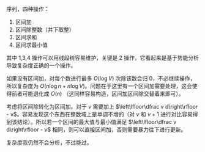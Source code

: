 序列，四种操作：

1. 区间加
2. 区间除整数（并下取整）
3. 区间求和
4. 区间求最小值

其中 1,3,4 操作可以用线段树容易维护，关键是 2 操作，它看起来是基于势能分析导致复杂度正确的一个操作。

如果没有区间加，对每个数进行最多 $O(\log V)$ 次除该数会归 0，不必继续操作，所以复杂度为 $O(n\log n+n\log V)$。问题在于这里有一个区间加需要处理，这会使得前者可能退化成 $O(n)$ （这同样容易构造，区间加区间除交替着来即可）。

考虑将区间除转化为区间加。对于 $v$ 需要加上 $\left\lfloor\dfrac v d\right\rfloor - v$。容易发现这个东西在整数域上是单调不增的（对 $v$ 和 $v+1$ 进行对比容易得到该结论）。所以若一个区间的最大值与最小值满足 $\left\lfloor\dfrac v d\right\rfloor - v$ 相同，则可以直接区间加，否则需要暴力往下进行更新。

复杂度我仍然不会分析，不过能过。